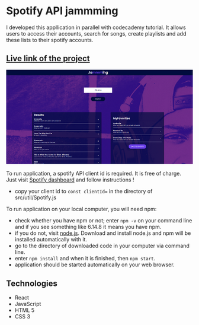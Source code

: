 # Spotify API jammming
I developed this appllication in parallel with codecademy tutorial. It allows users to access their accounts, search for songs, create playlists and add these lists to their spotify accounts.

## [Live link of the project](https://distracted-jennings-bccf7a.netlify.app)

![](images/overview.png)

To run application, a spotify API client id is required. It is free of charge. Just visit [Spotify dashboard](https://developer.spotify.com/dashboard/) and follow instructions !
+ copy your client id to `const clientId=` in the directory of src/util/Spotify.js

To run application on your local computer, you will need npm:
+ check whether you have npm or not; enter `npm -v` on your command line and if you see something like 6.14.8 it means you have npm.
+ if you do not, visit [node.js](https://nodejs.org/tr/download/). Download and install node.js and npm will be installed automatically with it.
+ go to the directory of downloaded code in your computer via command line.
+ enter `npm install` and when it is finished, then `npm start`.
+ application should be started automatically on your web browser.

## Technologies
* React
* JavaScript
* HTML 5
* CSS 3

